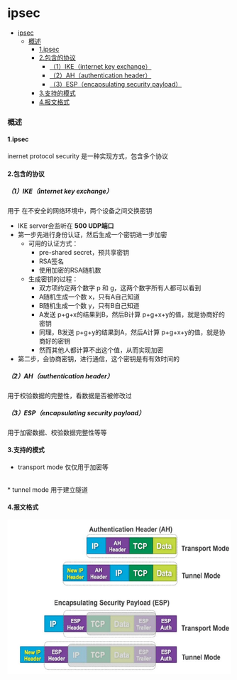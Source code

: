 # ipsec

<!-- @import "[TOC]" {cmd="toc" depthFrom=1 depthTo=6 orderedList=false} -->
<!-- code_chunk_output -->

- [ipsec](#ipsec)
    - [概述](#概述)
      - [1.ipsec](#1ipsec)
      - [2.包含的协议](#2包含的协议)
        - [（1）IKE（internet key exchange）](#1ikeinternet-key-exchange)
        - [（2）AH（authentication header）](#2ahauthentication-header)
        - [（3）ESP（encapsulating security payload）](#3espencapsulating-security-payload)
      - [3.支持的模式](#3支持的模式)
      - [4.报文格式](#4报文格式)

<!-- /code_chunk_output -->

### 概述

#### 1.ipsec
inernet protocol security
是一种实现方式，包含多个协议

#### 2.包含的协议

##### （1）IKE（internet key exchange）
用于 在不安全的网络环境中，两个设备之间交换密钥
* IKE server会监听在 **500 UDP端口**
* 第一步先进行身份认证，然后生成一个密钥进一步加密
  * 可用的认证方式：
    * pre-shared secret，预共享密钥
    * RSA签名
    * 使用加密的RSA随机数
  * 生成密钥的过程：
    * 双方项约定两个数字 p 和 g，这两个数字所有人都可以看到  
    * A随机生成一个数 x，只有A自己知道  
    * B随机生成一个数 y，只有B自己知道    
    * A发送 p+g+x的结果到B，然后B计算 p+g+x+y的值，就是协商好的密钥   
    * 同理，B发送 p+g+y的结果到A，然后A计算 p+g+x+y的值，就是协商好的密钥   
    * 然而其他人都计算不出这个值，从而实现加密  
* 第二步，会协商密钥，进行通信，这个密钥是有有效时间的


##### （2）AH（authentication header）
用于校验数据的完整性，看数据是否被修改过

##### （3）ESP（encapsulating security payload）
用于加密数据、校验数据完整性等等

#### 3.支持的模式
* transport mode
仅仅用于加密等
</br>
* tunnel mode
用于建立隧道

#### 4.报文格式
![](./imgs/ipsec_01.png)

